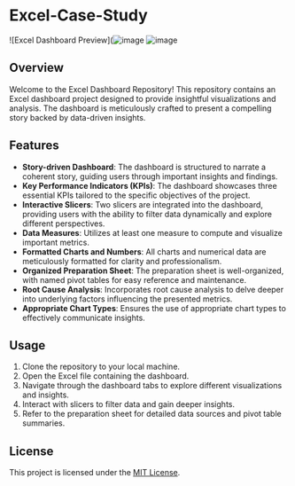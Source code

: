 # Excel-Case-Study

![Excel Dashboard Preview](![image](https://github.com/abdullahasm99/Excel-Case-Study/assets/153215733/119beb4c-34bb-4644-92b7-4cbb8fefb69a)
![image](https://github.com/abdullahasm99/Excel-Case-Study/assets/153215733/c05a188b-ea62-48ea-85ad-215598b32b60)


## Overview

Welcome to the Excel Dashboard Repository! This repository contains an Excel dashboard project designed to provide insightful visualizations and analysis. The dashboard is meticulously crafted to present a compelling story backed by data-driven insights.

## Features

- **Story-driven Dashboard**: The dashboard is structured to narrate a coherent story, guiding users through important insights and findings.
- **Key Performance Indicators (KPIs)**: The dashboard showcases three essential KPIs tailored to the specific objectives of the project.
- **Interactive Slicers**: Two slicers are integrated into the dashboard, providing users with the ability to filter data dynamically and explore different perspectives.
- **Data Measures**: Utilizes at least one measure to compute and visualize important metrics.
- **Formatted Charts and Numbers**: All charts and numerical data are meticulously formatted for clarity and professionalism.
- **Organized Preparation Sheet**: The preparation sheet is well-organized, with named pivot tables for easy reference and maintenance.
- **Root Cause Analysis**: Incorporates root cause analysis to delve deeper into underlying factors influencing the presented metrics.
- **Appropriate Chart Types**: Ensures the use of appropriate chart types to effectively communicate insights.

## Usage

1. Clone the repository to your local machine.
2. Open the Excel file containing the dashboard.
3. Navigate through the dashboard tabs to explore different visualizations and insights.
4. Interact with slicers to filter data and gain deeper insights.
5. Refer to the preparation sheet for detailed data sources and pivot table summaries.

## License

This project is licensed under the [MIT License](LICENSE).
